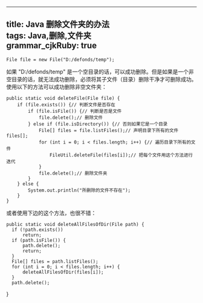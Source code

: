----		
title: Java 删除文件夹的办法		
tags: Java,删除,文件夹		
grammar_cjkRuby: true		
----		
		
  	File file = new File("D:/defonds/temp");  		
    		
 如果 "D:/defonds/temp" 是一个空目录的话，可以成功删除。但是如果是一个非空目录的话，就无法成功删除，必须将其子文件（目录）删除干净才可删除成功。使用以下的方法可以成功删除非空文件夹：		
 		
    public static void deleteFile(File file) {		
		if (file.exists()) {// 判断文件是否存在		
			if (file.isFile()) {// 判断是否是文件		
				file.delete();// 删除文件		
			} else if (file.isDirectory()) {// 否则如果它是一个目录		
				File[] files = file.listFiles();// 声明目录下所有的文件 files[];		
				for (int i = 0; i < files.length; i++) {// 遍历目录下所有的文件		
					FileUtil.deleteFile(files[i]);// 把每个文件用这个方法进行迭代		
				}		
				file.delete();// 删除文件夹		
			}		
		} else {		
			System.out.println("所删除的文件不存在");		
		}		
	}		
    		
 或者使用下边的这个方法，也很不错：		
 		
    public static void deleteAllFilesOfDir(File path) {  		
      if (!path.exists())  		
          return;  		
      if (path.isFile()) {  		
          path.delete();  		
          return;  		
      }  		
      File[] files = path.listFiles();  		
      for (int i = 0; i < files.length; i++) {  		
          deleteAllFilesOfDir(files[i]);  		
      }  		
      path.delete();  		
  }  

